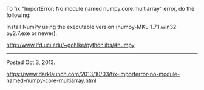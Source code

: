 To fix "ImportError: No module named numpy.core.multiarray" error, do the following:

Install NumPy using the executable version (numpy-MKL-1.7.1.win32-py2.7.exe or newer).

<a href="http://www.lfd.uci.edu/~gohlke/pythonlibs/#numpy" rel="nofollow">http://www.lfd.uci.edu/~gohlke/pythonlibs/#numpy</a>

---

Posted Oct 3, 2013.

https://www.darklaunch.com/2013/10/03/fix-importerror-no-module-named-numpy-core-multiarray.html